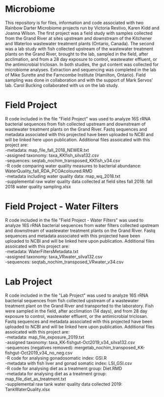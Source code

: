 # Microbiome
This repository is for files, information and code associated with two Rainbow Darter Microbiome projects run by Victoria Restivo, Karen Kidd and Joanna Wilson.  The first project was a field study with samples collected from the Grand River at sites upstream and downstream of the Kitchener and Waterloo wastewater treatment plants (Ontario, Canada).  The second was a lab study with fish collected upstream of the wastewater treatment plants on the Grand River, brought to the lab, sampled in the field, after acclimation, and from a 28 day exposure to control, wastewater effluent, or the antimicrobial triclosan.  In both studies, the gut content was collected for microbiome analyses.  Extraction and sequencing was completed in the lab of Mike Surette and the Farncombe Institute (Hamilton, Ontario).  Field sampling was done in collaboration and with the support of Mark Servos' lab.  Carol Bucking collaborated with us on the lab study. 

# Field Project
R code included in the file "Field Project" was used to analyze 16S rRNA bacterial sequences from fish collected upstream and downstream of wastewater treatment plants on the Grand River. Fastq sequences and metadata associated with this projected have been uploaded to NCBI and will be linked here upon publication. Additional files assoicated with this project are:  
-metadata: map_file_fall_2018_NEWER.txt  
-assigned taxonomy: taxa_KKfish_silva132.csv  
-sequences: seqtab_nochim_transposed_KKfish_v34.csv  
-R code comparing water quality measures to bacterial abundance: WaterQuality_fall_RDA_PCOAcoloured.RMD  
-metadata including water quality data: map_wq_2018.txt  
-supplemental raw water quality data collected at field sites fall 2018: fall 2018 water quality sampling.xlsx

# Field Project - Water Filters
R code included in the file "Field Project - Water Filters" was used to analyze 16S rRNA bacterial sequences from water filters collected upstream and downstream of wastewater treatment plants on the Grand River. Fastq sequences and metadata associated with this projected have been uploaded to NCBI and will be linked here upon publication. Additional files assoicated with this project are:   
-metadata: WaterFiltersMetadata.txt  
-assigned taxonomy: taxa_VRwater_silva132.csv  
-sequences: seqtab_nochim_transposed_VRwater_v34.csv  

# Lab Project
R code included in the file "Lab Project" was used to analyze 16S rRNA bacterial sequences from fish collected upstream of a wastewater treatment plant on the Grand River and transported to the laboratory. Fish were sampled in the field, after acclimation (14 days), and from 28 day exposure to control, wastewater effluent, or the antimicrobial triclosan. Fastq sequences and metadata associated with this projected have been uploaded to NCBI and will be linked here upon publication. Additional files assoicated with this project are:  
-metadata: map_file_exposure_2019.txt  
-assigned taxonomy: taxa_KK-fishgut-Oct2019_v34_silva132.csv  
-sequences (negatives removed): mergetab_nochim_transposed_KK-fishgut-Oct2019_v34_no_neg.csv  
-R code for analysing gonadosomatic index: GSI.R  
-metadata with fish liver and gonad somatic index: LSI_GSI.csv  
-R code for analysing diet as a treatment group: Diet.RMD  
-metadata for analysing diet as a treatment group: map_file_diet_as_treatment.txt  
-supplemental raw tank water quality data collected 2019: TankWaterQuality.xlsx  
